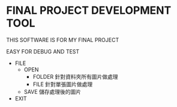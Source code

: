 FINAL PROJECT DEVELOPMENT TOOL
===
THIS SOFTWARE IS FOR MY FINAL PROJECT

EASY FOR DEBUG AND TEST

- FILE
    - OPEN
        - FOLDER
        針對資料夾所有圖片做處理
        - FILE
        針對單張圖片做處理
    - SAVE
    儲存處理後的圖片
- EXIT